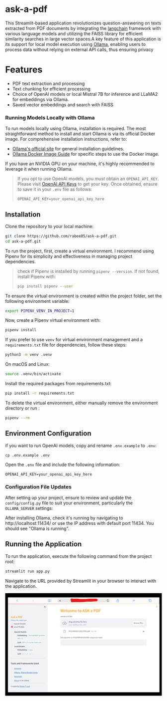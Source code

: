 # ask-a-pdf

This Streamlit-based application revolutionizes question-answering on texts extracted from PDF documents by integrating the [langchain](https://python.langchain.com/docs/get_started/introduction) framework with various language models and utilizing the FAISS library for efficient similarity searches in large vector spaces.A key feature of this application is its support for local model execution using [Ollama](https://ollama.com/), enabling users to process data without relying on external API calls, thus ensuring privacy

# Features

- PDF text extraction and processing
- Text chunking for efficient processing
- Choice of OpenAI models or local Mistral 7B for inference and LLaMA2 for embeddings via Ollama.
- Saved vector embeddings and search with FAISS

### Running Models Locally with Ollama

To run models locally using Ollama, installation is required. The most straightforward method to install and start Ollama is via its official Docker image. For comprehensive installation instructions, refer to:

- [Ollama's official site](https://ollama.com/) for general installation guidelines.
- [Ollama Docker Image Guide](https://ollama.com/blog/ollama-is-now-available-as-an-official-docker-image) for specific steps to use the Docker image.

If you have an NVIDIA GPU on your machine, it's highly recommended to leverage it when running Ollama.

> If you opt to use OpenAI models, you _must_ obtain an `OPENAI_API_KEY`. Please visit [OpenAI API Keys](https://platform.openai.com/api-keys) to get your key. Once obtained, ensure to save it in your `.env` file as follows:
>
> ```plaintext
> OPENAI_API_KEY=your_openai_api_key_here
> ```

## Installation

Clone the repository to your local machine:

```bash
git clone https://github.com/rabee05/ask-a-pdf.git
cd ask-a-pdf.git
```

To run the project, first, create a virtual environment. I recommend using Pipenv for its simplicity and effectiveness in managing project dependencies.

> check if Pipenv is installed by running `pipenv --version`. If not found, install Pipenv with:
>
> ```bash
> pip install pipenv --user
> ```

To ensure the virtual environment is created within the project folder, set the following environment variable:

```bash
export PIPENV_VENV_IN_PROJECT=1
```

Now, create a Pipenv virtual environment with:

```bash
pipenv install
```

If you prefer to use `venv` for virtual environment management and a `requirements.txt` file for dependencies, follow these steps:

```bash
python3 -m venv .venv
```

On macOS and Linux:

```bash
source .venv/bin/activate
```

Install the required packages from requirements.txt:

```bash
pip install -r requirements.txt
```

To delete the virtual environment, either manually remove the environment directory or run :

```bash
pipenv --rm
```

## Environment Configuration

if you want to run OpenAI models, copy and rename `.env.example` to `.env`:

```
cp .env.example .env
```

Open the `.env` file and include the following information:

```
OPENAI_API_KEY=your_openai_api_key_here
```

### Configuration File Updates

After setting up your project, ensure to review and update the `config/config.py` file to suit your environment, particularly the `OLLAMA_SERVER` settings:

After installing Ollama, check it's running by navigating to http://localhost:11434/ or use the IP address with default port 11434. You should see "Ollama is running".

## Running the Application

To run the application, execute the following command from the project root:

```bash
streamlit run app.py
```

Navigate to the URL provided by Streamlit in your browser to interact with the application.

![App Main Page](https://github.com/rabee05/ask-a-pdf/blob/main/docs/app-main-page.png)
